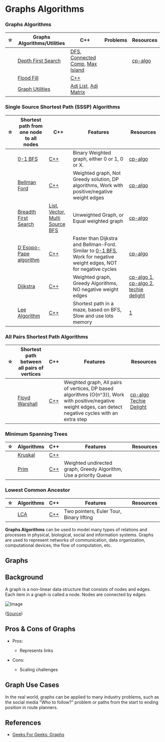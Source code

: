# Graphs Algorithms

### Graphs Algorithms

| ☆   | Graphs Algorithms/Utilities                          | C++                                                                                                                                                          | Problems | Resources                                                          |
| --- | ---------------------------------------------------- | ------------------------------------------------------------------------------------------------------------------------------------------------------------ | -------- | ------------------------------------------------------------------ |
|     | [Depth First Search](./depth-first-search/README.md) | [DFS](./depth-first-search/dfs.cpp), [Connected Comp](./depth-first-search/connected-components.cpp), [Max Island](./depth-first-search/max-island-size.cpp) |          | [cp-algo](https://cp-algorithms.web.app/graph/depth-first-search.html) |
|     | [Flood Fill](./flood-fill/README.md)                 | [C++](./flood-fill/flood-fill.cpp)                                                                                                                           |          |                                                                    |
|     | [Graph Utilities](./graph-utilities/README.md)       | [Adj List](./graph-utilities/adjacency-list.cpp), [Adj Matrix](./graph-utilities/adjacency-matrix.cpp)                                                       |          |                                                                    |

### Single Source Shortest Path (SSSP) Algorithms

| ☆   | Shortest path from one node to all nodes                 | C++                                                                                                                                                           | Features                                                                      | Resources                                                                                                                                                                                                                        |
| --- | -------------------------------------------------------- | ------------------------------------------------------------------------------------------------------------------------------------------------------------- | ----------------------------------------------------------------------------- | -------------------------------------------------------------------------------------------------------------------------------------------------------------------------------------------------------------------------------- |
|     | [0-1 BFS](./0-1-bfs-binary/README.md)                    | [C++](./0-1-bfs-binary/bfs-binary.cpp)                                                                                                                        | Binary Weighted graph, either 0 or 1, 0 or X.                                 | [cp-algo](https://cp-algorithms.web.app/graph/01_bfs.html)                                                                                                                                                                           |
|     | [Bellman Ford](./bellman-ford/README.md)                 | [C++](./bellman-ford/bellman-ford.cpp)                                                                                                                        | Weighted graph, Not Greedy solution, DP algorithms, Work with positive/negative weight edges | [cp-algo](https://cp-algorithms.web.app/graph/bellman_ford.html)                                                                                                                                                                     |
|     | [Breadth First Search](./breadth-first-search/README.md) | [List](./breadth-first-search/bfs-list.cpp), [Vector](./breadth-first-search/bfs-vector.cpp), [Multi Source BFS](./breadth-first-search/multi-source-bfs.cpp) | Unweighted Graph, or Equal weighted graph                                     | [cp-algo](https://cp-algorithms.web.app/graph/breadth-first-search.html)                                                                                                                                                             |
|     | [D´Esopo-Pape algorithm](./desopo-pape/README.md)        | [C++](./desopo-pape/desopo-pape.cpp)                                                                                                                          |   Faster than Dijkstra and Bellman-Ford. Similar to [0-1 BFS](./0-1-bfs-binary/README.md), Work for negative weight edges, NOT for negative cycles   | [cp-algo](https://cp-algorithms.web.app/graph/desopo_pape.html)                                                                                                                                                                      |
|     | [Dijkstra](./dijkstra/README.md)                         | [C++](./dijkstra/dijkstra.cpp)                                                                                                                                | Weighted graph, Greedy Algorithms, NO negative weight edges                   | [cp-algo 1](https://cp-algorithms.web.app/graph/dijkstra.html), [cp-algo 2](https://cp-algorithms.web.app/graph/dijkstra_sparse.html), [techie delight](https://www.techiedelight.com/single-source-shortest-paths-dijkstras-algorithm/) |
|     | [Lee Algorithm](./lee/README.md)                         | [C++](./lee/README.md/lee/README.md.cpp)                                                                                                                      | Shortest path in a maze, based on BFS, Slow and use lots memory                                                  | [1](https://www.techiedelight.com/lee-algorithm-shortest-path-in-a-maze/)                                                                                                                                                        |

### All Pairs Shortest Path Algorithms

| ☆   | Shortest path between all pairs of vertices            | C++                                                            | Features                                                                                             | Resources |
| --- | ------------------------------------------------------ | -------------------------------------------------------------- | ---------------------------------------------------------------------------------------------------- | --------- |
|     | [Floyd Warshall](./floyd-warshall-algorithm/README.md) | [C++](./floyd-warshall-algorithm/floyd-warshall-algorithm.cpp) | Weighted graph, All pairs of vertices, DP based algorithms (O(n^3)), Work with positive/negative weight edges, can detect negative cycles with an extra step |     [cp-algo](https://cp-algorithms.web.app/graph/all-pair-shortest-path-floyd-warshall.html) [Techie Delight](https://www.techiedelight.com/pairs-shortest-paths-floyd-warshall-algorithm/) |

### Minimum Spanning Trees

| ☆   | Algorithms          | C++                                                            | Features                                                                                             | Resources |
| --- | ------------------------------------------------------ | -------------------------------------------------------------- | ---------------------------------------------------------------------------------------------------- | --------- |
|     | [Kruskal](./kruskal-algorithm/README.md) | [C++](./kruskal-algorithm/kruskal.cpp) |  |           |
|     | [Prim](./prim-algorithm/README.md) | [C++](./prim-algorithm/prim.cpp) | Weighted undirected graph, Greedy Algorithm, Use a priority Queue |           |

### Lowest Common Ancestor

| ☆   | Algorithms          | C++                                                            | Features                                                                                             | Resources |
| --- | ------------------------------------------------------ | -------------------------------------------------------------- | ---------------------------------------------------------------------------------------------------- | --------- |
|     | [LCA](./lowest-common-ancestor/README.md) | [C++](./lowest-common-ancestor/lca.cpp) | Two pointers, Euler Tour, Binary lifting  |           |


**Graphs Algorithms** can be used to model many types of relations and processes in physical, biological, social and information systems. Graphs are used to represent networks of communication, data organization, computational devices, the flow of computation, etc.

## Graphs

## Background

A graph is a non-linear data structure that consists of nodes and edges. Each item in a graph is called a node. Nodes are connected by edges.

![Image](https://www.geeksforgeeks.org/wp-content/uploads/undirectedgraph.png)

([Source](https://www.geeksforgeeks.org/graph-data-structure-and-algorithms/))

## Pros & Cons of Graphs

-   Pros:

    -   Represents links

-   Cons:

    -   Scaling challenges

## Graph Use Cases

In the real world, graphs can be applied to many industry problems, such as the social media "Who to follow?" problem or paths from the start to ending position in route planners.

## References

-   [Geeks For Geeks: Graphs](https://www.geeksforgeeks.org/graph-data-structure-and-algorithms/)
